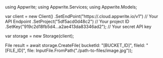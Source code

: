 using Appwrite;
using Appwrite.Services;
using Appwrite.Models;

var client = new Client()
    .SetEndPoint("https://<REGION>.cloud.appwrite.io/v1") // Your API Endpoint
    .SetProject("5df5acd0d48c2") // Your project ID
    .SetKey("919c2d18fb5d4...a2ae413da83346ad2"); // Your secret API key

var storage = new Storage(client);

File result = await storage.CreateFile(
    bucketId: "[BUCKET_ID]",
    fileId: "[FILE_ID]",
    file: InputFile.FromPath("./path-to-files/image.jpg"));